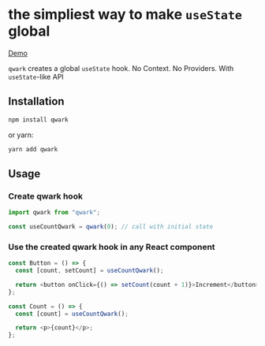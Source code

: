 # the simpliest way to make `useState` global
[Demo](https://codesandbox.io/s/qwark-demo-5ohe7g)

`qwark` creates a global `useState` hook. No Context. No Providers. With `useState`-like API

## Installation

```bash
npm install qwark
```

or yarn:

```bash
yarn add qwark
```

## Usage
### Create qwark hook
```javascript
import qwark from "qwark";

const useCountQwark = qwark(0); // call with initial state
```
### Use the created qwark hook in any React component
``` javascript
const Button = () => {
  const [count, setCount] = useCountQwark();

  return <button onClick={() => setCount(count + 1)}>Increment</button>;
};
```

``` javascript
const Count = () => {
  const [count] = useCountQwark();

  return <p>{count}</p>;
};
```
